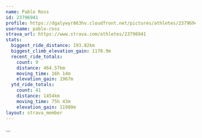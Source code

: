 ```yaml
---
name: Pablo Ross
id: 23796941
profile: https://dgalywyr863hv.cloudfront.net/pictures/athletes/23796941/14615399/1/large.jpg
username: pablo-ross
strava_url: https://www.strava.com/athletes/23796941
stats:
  biggest_ride_distance: 193.82km
  biggest_climb_elevation_gain: 1170.9m
  recent_ride_totals:
    count: 9
    distance: 464.57km
    moving_time: 16h 14m
    elevation_gain: 1967m
  ytd_ride_totals:
    count: 41
    distance: 1454km
    moving_time: 75h 43m
    elevation_gain: 11980m
layout: strava_member
--- 
```

...
